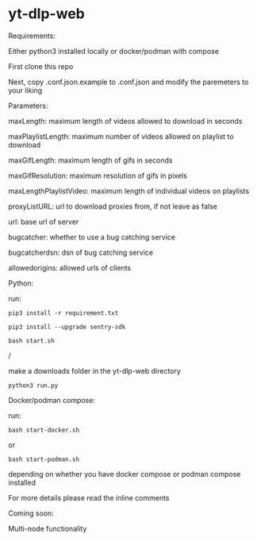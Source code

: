 # yt-dlp-web

Requirements:

Either python3 installed locally or docker/podman with compose

First clone this repo

Next, copy .conf.json.example to .conf.json and modify the paremeters to your liking

Parameters:

maxLength: maximum length of videos allowed to download in seconds

maxPlaylistLength: maximum number of videos allowed on playlist to download

maxGifLength: maximum length of gifs in seconds

maxGifResolution: maximum resolution of gifs in pixels

maxLengthPlaylistVideo: maximum length of individual videos on playlists

proxyListURL: url to download proxies from, if not leave as false

url: base url of server

bugcatcher: whether to use a bug catching service

bugcatcherdsn: dsn of bug catching service 

allowedorigins: allowed urls of clients


Python:

run:

`pip3 install -r requirement.txt`

`pip3 install --upgrade sentry-sdk`

`bash start.sh`

/

make a downloads folder in the yt-dlp-web directory

`python3 run.py`

Docker/podman compose:

run:

`bash start-docker.sh`

or 

`bash start-podman.sh`

depending on whether you have docker compose or podman compose installed

For more details please read the inline comments

Coming soon:

Multi-node functionality
